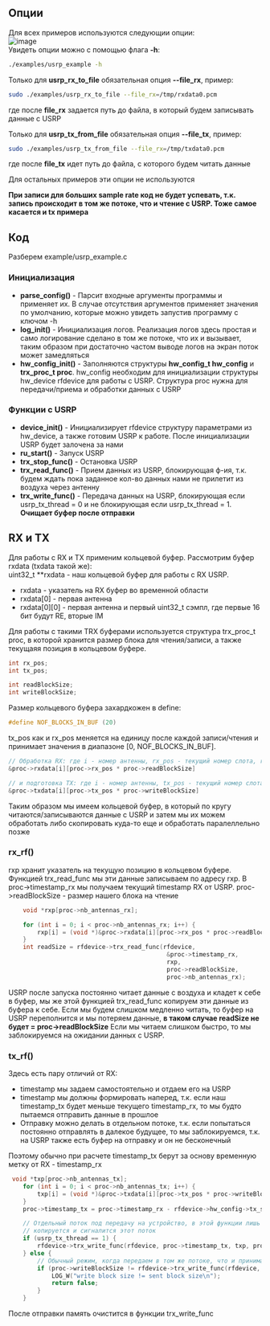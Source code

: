 ## Опции

Для всех примеров используются следующии опции:      
![image](https://github.com/user-attachments/assets/b9c5a2b3-4612-4ec9-bb99-a5c759132271)       
Увидеть опции можно с помощью флага **-h**:     
```bash
./examples/usrp_example -h
```

Только для **usrp_rx_to_file** обязательная опция **--file_rx**, пример:
```bash
sudo ./examples/usrp_rx_to_file --file_rx=/tmp/rxdata0.pcm
```
где после **file_rx** задается путь до файла, в который будем записывать данные с USRP           

Только для **usrp_tx_from_file** обязательная опция **--file_tx**, пример:     
```bash
sudo ./examples/usrp_tx_from_file --file_rx=/tmp/txdata0.pcm
```
где после **file_tx** идет путь до файла, с которого будем читать данные       

Для остальных примеров эти опции не используются      

**При записи для больших sample rate код не будет успевать, т.к. запись происходит в том же потоке, что и чтение с USRP. Тоже самое касается и tx примера**    

## Код
Разберем example/usrp_example.c

### Инициализация

- **parse_config()** - Парсит входные аргументы программы и применяет их. В случае отсутствия аргументов применяет значения по умолчанию, которые можно увидеть запустив программу с ключом -h
- **log_init()** - Инициализация логов. Реализация логов здесь простая и само логирование сделано в том же потоке, что их и вызывает, таким образом при достаточно частом выводе логов на экран поток может замедляться
- **hw_config_init()** - Заполняются структуры **hw_config_t hw_config** и **trx_proc_t proc**. hw_config необходим для инициализации структуры hw_device rfdevice для работы с USRP. Структура proc нужна для передачи/приема и обработки данных с USRP

### Функции с USRP

- **device_init()** - Инициализирует rfdevice структуру параметрами из hw_device, а также готовим USRP к работе. После инициализации USRP будет залочена за нами
- **ru_start()** - Запуск USRP
- **trx_stop_func()** - Остановка USRP
- **trx_read_func()** - Прием данных из USRP, блокирующая ф-ия, т.к. будем ждать пока заданное кол-во данных нами не прилетит из воздуха через антенну
- **trx_write_func()** - Передача данных на USRP, блокирующая если usrp_tx_thread = 0 и не блокирующая если usrp_tx_thread = 1. **Очищает буфер после отправки**

## RX и TX
Для работы с RX и TX применим кольцевой буфер. Рассмотрим буфер rxdata (txdata такой же):       
uint32_t **rxdata - наш кольцевой буфер для работы с RX USRP. 
- rxdata - указатель на RX буфер во временной области
- rxdata[0] - первая антенна
- rxdata[0][0] - первая антенна и первый uint32_t сэмпл, где первые 16 бит будут RE, вторые IM


Для работы с такими TRX буферами используется структура trx_proc_t proc, в которой хранится размер блока для чтения/записи, а также текущаяя позиция в кольцевом буфере.
```c
int rx_pos;
int tx_pos;

int readBlockSize;
int writeBlockSize;
```
Размер кольцевого буфера захардкожен в define:
```c
#define NOF_BLOCKS_IN_BUF (20)
```

tx_pos как и rx_pos меняется на единицу после каждой записи/чтения и принимает значения в диапазоне [0, NOF_BLOCKS_IN_BUF].

```c
// Обработка RX: где i - номер антенны, rx_pos - текущий номер слота, readBlockSize - размер слота
&proc->rxdata[i][proc->rx_pos * proc->readBlockSize]

// и подготовка TX: где i - номер антенны, tx_pos - текущий номер слота, writeBlockSize - размер слота
&proc->txdata[i][proc->tx_pos * proc->writeBlockSize]
```

Таким образом мы имеем кольцевой буфер, в который по кругу читаются/записываются данные с USRP и затем мы их можем обработать либо скопировать куда-то еще и обработать паралеллельно позже


### rx_rf()

rxp хранит указатель на текущую позицию в кольцевом буфере. Функцией trx_read_func мы эти данные записываем по адресу rxp. В proc->timestamp_rx мы получаем текущий timestamp RX от USRP. proc->readBlockSize - размер нашего блока на чтение
```c
    void *rxp[proc->nb_antennas_rx];

    for (int i = 0; i < proc->nb_antennas_rx; i++) {
        rxp[i] = (void *)&proc->rxdata[i][proc->rx_pos * proc->readBlockSize];
    }
    int readSize = rfdevice->trx_read_func(rfdevice,
                                            &proc->timestamp_rx,
                                            rxp,
                                            proc->readBlockSize,
                                            proc->nb_antennas_rx);
```

USRP после запуска постоянно читает данные с воздуха и кладет к себе в буфер, мы же этой функцией trx_read_func копируем эти данные из буфера к себе. Если мы будем слишком медленно читать, то буфер на USRP переполнится и мы потеряем данные, **в таком случае readSize не будет = proc->readBlockSize**
Если мы читаем слишком быстро, то мы заблокируемся на ожидании данных с USRP.

### tx_rf()

Здесь есть пару отличий от RX:
- timestamp мы задаем самостоятельно и отдаем его на USRP
- timestamp мы должны формировать наперед, т.к. если наш timestamp_tx будет меньше текущего timestamp_rx, то мы будто пытаемся отправить данные в прошлое
- Отправку можно делать в отдельном потоке, т.к. если попытаться постоянно отправлять в далекое будущее, то мы заблокируемся, т.к. на USRP также есть буфер на отправку и он не бесконечный

Поэтому обычно при расчете timestamp_tx берут за основу временную метку от RX - timestamp_rx    
```c
 void *txp[proc->nb_antennas_tx];
    for (int i = 0; i < proc->nb_antennas_tx; i++) {
        txp[i] = (void *)&proc->txdata[i][proc->tx_pos * proc->writeBlockSize];
    }
    proc->timestamp_tx = proc->timestamp_rx - rfdevice->hw_config->tx_sample_advance + CAPABILITY_SLOT_RX_TO_TX * proc->readBlockSize; 

    // Отдельный поток под передачу на устройство, в этой функции лишь
    // копируется и сигналится этот поток
    if (usrp_tx_thread == 1) {
        rfdevice->trx_write_func(rfdevice, proc->timestamp_tx, txp, proc->writeBlockSize, proc->nb_antennas_tx, flags);
    } else {
        // Обычный режим, когда передаем в том же потоке, что и принимаем
        if (proc->writeBlockSize != rfdevice->trx_write_func(rfdevice, proc->timestamp_tx, txp, proc->writeBlockSize, proc->nb_antennas_tx, flags)) {
            LOG_W("write block size != sent block size\n");
            return false;
        }
    }

```
После отправки память очистится в функции trx_write_func

